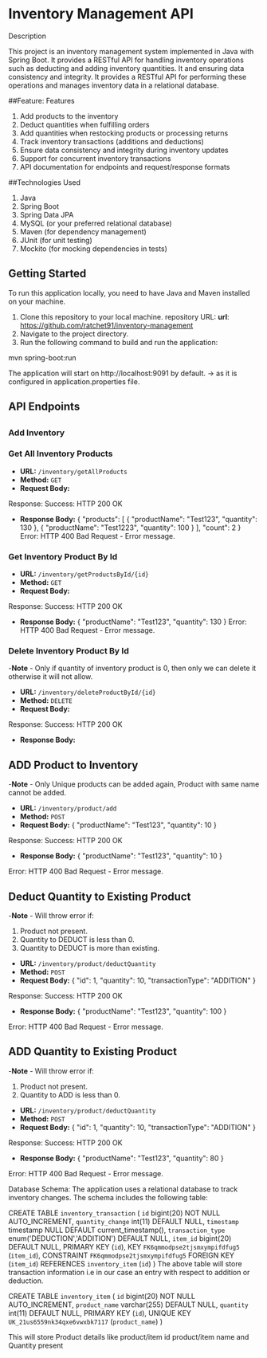 # Inventory Management API

Description

This project is an inventory management system implemented in Java with Spring Boot. It provides a RESTful API for handling inventory operations such as deducting and adding inventory quantities.
It and ensuring data consistency and integrity. It provides a RESTful API for performing these operations and manages inventory data in a relational database.

##Feature:
Features
1. Add products to the inventory
2. Deduct quantities when fulfilling orders
3. Add quantities when restocking products or processing returns
4. Track inventory transactions (additions and deductions)
5. Ensure data consistency and integrity during inventory updates
6. Support for concurrent inventory transactions
7. API documentation for endpoints and request/response formats

##Technologies Used
1. Java
2. Spring Boot
3. Spring Data JPA
4. MySQL (or your preferred relational database)
5. Maven (for dependency management)
6. JUnit (for unit testing)
7. Mockito (for mocking dependencies in tests)

## Getting Started

To run this application locally, you need to have Java and Maven installed on your machine.

1. Clone this repository to your local machine. 
	repository URL: **url**: https://github.com/ratchet91/inventory-management
2. Navigate to the project directory.
3. Run the following command to build and run the application:

mvn spring-boot:run

The application will start on http://localhost:9091 by default. -> as it is configured in application.properties file.


## API Endpoints

## 

### Add Inventory
### Get All Inventory Products

- **URL:** `/inventory/getAllProducts`
- **Method:** `GET`
- **Request Body:**
  
  
Response:
Success: HTTP 200 OK
- **Response Body:**
{
    "products": [
        {
            "productName": "Test123",
            "quantity": 130
        },
        {
            "productName": "Test1223",
            "quantity": 100
        }
    ],
    "count": 2
}
Error: HTTP 400 Bad Request - Error message.

### Get Inventory Product By Id

- **URL:** `/inventory/getProductsById/{id}`
- **Method:** `GET`
- **Request Body:**
  
  
Response:
Success: HTTP 200 OK
- **Response Body:**
{
    "productName": "Test123",
    "quantity": 130
}
Error: HTTP 400 Bad Request - Error message.

### Delete Inventory Product By Id
-**Note** - Only if quantity of inventory product is 0, then only we can delete it otherwise it will not allow.

- **URL:** `/inventory/deleteProductById/{id}`
- **Method:** `DELETE`
- **Request Body:**
  
  
Response:
Success: HTTP 200 OK
- **Response Body:**

## ADD Product to Inventory
-**Note** - Only Unique products can be added again, Product with same name cannot be added.
- **URL:** `/inventory/product/add`
- **Method:** `POST`
- **Request Body:**
  {
    "productName": "Test123",
    "quantity": 10
  }
  
Response:
Success: HTTP 200 OK
- **Response Body:**
 {
    "productName": "Test123",
    "quantity": 10
 }

 Error: HTTP 400 Bad Request - Error message.


## Deduct Quantity to Existing Product
-**Note** - Will throw error if:
  1. Product not present.
  2. Quantity to DEDUCT is less than 0.
  3. Quantity to DEDUCT is more than existing.

- **URL:** `/inventory/product/deductQuantity`
- **Method:** `POST`
- **Request Body:**
  {
    "id": 1,
    "quantity": 10,
    "transactionType": "ADDITION"
}
  
Response:
Success: HTTP 200 OK
- **Response Body:**
 {
    "productName": "Test123",
    "quantity": 100
 }

 Error: HTTP 400 Bad Request - Error message.

## ADD Quantity to Existing Product
-**Note** - Will throw error if:
  1. Product not present.
  2. Quantity to ADD is less than 0.


- **URL:** `/inventory/product/deductQuantity`
- **Method:** `POST`
- **Request Body:**
  {
    "id": 1,
    "quantity": 10,
    "transactionType": "ADDITION"
}
  
Response:
Success: HTTP 200 OK
- **Response Body:**
 {
    "productName": "Test123",
    "quantity": 80
 }

 Error: HTTP 400 Bad Request - Error message.


Database Schema:
The application uses a relational database to track inventory changes. The schema includes the following table:

CREATE TABLE `inventory_transaction` (
  `id` bigint(20) NOT NULL AUTO_INCREMENT,
  `quantity_change` int(11) DEFAULT NULL,
  `timestamp` timestamp NULL DEFAULT current_timestamp(),
  `transaction_type` enum('DEDUCTION','ADDITION') DEFAULT NULL,
  `item_id` bigint(20) DEFAULT NULL,
  PRIMARY KEY (`id`),
  KEY `FK6qmmodpse2tjsmxympifdfug5` (`item_id`),
  CONSTRAINT `FK6qmmodpse2tjsmxympifdfug5` FOREIGN KEY (`item_id`) REFERENCES `inventory_item` (`id`)
)
The above table will store transaction information i.e in our case an entry with respect to addition or deduction.


CREATE TABLE `inventory_item` (
  `id` bigint(20) NOT NULL AUTO_INCREMENT,
  `product_name` varchar(255) DEFAULT NULL,
  `quantity` int(11) DEFAULT NULL,
  PRIMARY KEY (`id`),
  UNIQUE KEY `UK_21us6559nk34qxe6vwxbk7117` (`product_name`)
) 

This will store Product details like 
product/item id
product/item name and
Quantity present
